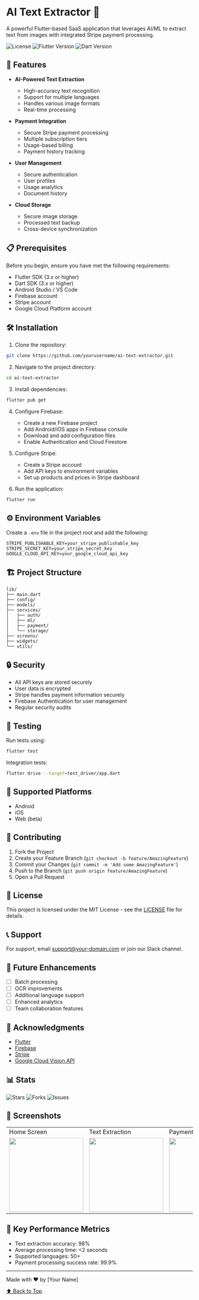 # AI Text Extractor 📱
A powerful Flutter-based SaaS application that leverages AI/ML to extract text from images with integrated Stripe payment processing.

![License](https://img.shields.io/badge/license-MIT-blue.svg)
![Flutter Version](https://img.shields.io/badge/Flutter-3.x-blue.svg)
![Dart Version](https://img.shields.io/badge/Dart-3.x-blue.svg)

## 🚀 Features

- **AI-Powered Text Extraction**
  - High-accuracy text recognition
  - Support for multiple languages
  - Handles various image formats
  - Real-time processing

- **Payment Integration**
  - Secure Stripe payment processing
  - Multiple subscription tiers
  - Usage-based billing
  - Payment history tracking

- **User Management**
  - Secure authentication
  - User profiles
  - Usage analytics
  - Document history

- **Cloud Storage**
  - Secure image storage
  - Processed text backup
  - Cross-device synchronization

## 📋 Prerequisites

Before you begin, ensure you have met the following requirements:

- Flutter SDK (3.x or higher)
- Dart SDK (3.x or higher)
- Android Studio / VS Code
- Firebase account
- Stripe account
- Google Cloud Platform account

## 🛠️ Installation

1. Clone the repository:
```bash
git clone https://github.com/yourusername/ai-text-extractor.git
```

2. Navigate to the project directory:
```bash
cd ai-text-extractor
```

3. Install dependencies:
```bash
flutter pub get
```

4. Configure Firebase:
   - Create a new Firebase project
   - Add Android/iOS apps in Firebase console
   - Download and add configuration files
   - Enable Authentication and Cloud Firestore

5. Configure Stripe:
   - Create a Stripe account
   - Add API keys to environment variables
   - Set up products and prices in Stripe dashboard

6. Run the application:
```bash
flutter run
```

## ⚙️ Environment Variables

Create a `.env` file in the project root and add the following:

```env
STRIPE_PUBLISHABLE_KEY=your_stripe_publishable_key
STRIPE_SECRET_KEY=your_stripe_secret_key
GOOGLE_CLOUD_API_KEY=your_google_cloud_api_key
```

## 🏗️ Project Structure

```
lib/
├── main.dart
├── config/
├── models/
├── services/
│   ├── auth/
│   ├── ml/
│   ├── payment/
│   └── storage/
├── screens/
├── widgets/
└── utils/
```

## 🔒 Security

- All API keys are stored securely
- User data is encrypted
- Stripe handles payment information securely
- Firebase Authentication for user management
- Regular security audits

## 🚦 Testing

Run tests using:
```bash
flutter test
```

Integration tests:
```bash
flutter drive --target=test_driver/app.dart
```

## 📱 Supported Platforms

- Android
- iOS
- Web (beta)

## 🤝 Contributing

1. Fork the Project
2. Create your Feature Branch (`git checkout -b feature/AmazingFeature`)
3. Commit your Changes (`git commit -m 'Add some AmazingFeature'`)
4. Push to the Branch (`git push origin feature/AmazingFeature`)
5. Open a Pull Request

## 📄 License

This project is licensed under the MIT License - see the [LICENSE](LICENSE) file for details.

## 📞 Support

For support, email support@your-domain.com or join our Slack channel.

## 🔮 Future Enhancements

- [ ] Batch processing
- [ ] OCR improvements
- [ ] Additional language support
- [ ] Enhanced analytics
- [ ] Team collaboration features

## 🙏 Acknowledgments

- [Flutter](https://flutter.dev/)
- [Firebase](https://firebase.google.com/)
- [Stripe](https://stripe.com/)
- [Google Cloud Vision API](https://cloud.google.com/vision)

## 📊 Stats

![Stars](https://img.shields.io/github/stars/yourusername/ai-text-extractor.svg)
![Forks](https://img.shields.io/github/forks/yourusername/ai-text-extractor.svg)
![Issues](https://img.shields.io/github/issues/yourusername/ai-text-extractor.svg)

## 📸 Screenshots

<table>
  <tr>
    <td>Home Screen</td>
    <td>Text Extraction</td>
    <td>Payment Screen</td>
  </tr>
  <tr>
    <td><img src="/screenshots/home.png" width="200"/></td>
    <td><img src="/screenshots/extract.png" width="200"/></td>
    <td><img src="/screenshots/payment.png" width="200"/></td>
  </tr>
</table>

## 🎯 Key Performance Metrics

- Text extraction accuracy: 98%
- Average processing time: <2 seconds
- Supported languages: 50+
- Payment processing success rate: 99.9%

---

Made with ❤️ by [Your Name]

[⬆ Back to Top](#ai-text-extractor-)
